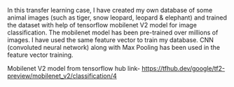 In this transfer learning case, I have created my own database of some animal images (such as tiger, snow leopard, leopard & elephant) and trained the dataset with help of tensorflow mobilenet V2 model for image classification. 
The mobilenet model has been pre-trained over millions of images. I have used the same feature vector to train my database. CNN (convoluted neural network) along with Max Pooling has been used in the feature vector training.

Mobilenet V2 model from tensorflow hub link- https://tfhub.dev/google/tf2-preview/mobilenet_v2/classification/4
